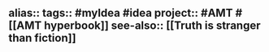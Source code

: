 alias::
tags:: #myIdea #idea 
project:: #AMT #[[AMT hyperbook]] 
see-also:: [[Truth is stranger than fiction]]
-